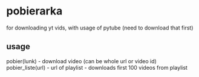 # pobierarka
for downloading yt vids, with usage of pytube (need to download that first)

## usage

pobier(lunk)  - download video (can be whole url or video id)  
pobier_liste(url) - url of playlist - downloads first 100 videos from playlist
